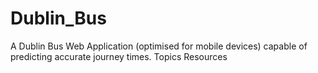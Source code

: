# Dublin_Bus
A Dublin Bus Web Application (optimised for mobile devices) capable of predicting accurate journey times.  Topics Resources
